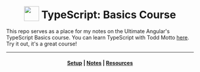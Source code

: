 <h1 align="center">
<img width="40" valign="bottom" src="https://ultimateangular.com/assets/img/categories/typescript.svg">
TypeScript: Basics Course
</h1>

This repo serves as a place for my notes on the Ultimate Angular's TypeScript Basics course. You can learn TypeScript with Todd Motto [here](https://ultimateangular.com/courses/). Try it out, it's a great course!


---
<div align="center">
    <h4>
        <a href="docs/setup.md">Setup</a> |
        <a href="docs/notes.md">Notes</a> |
        <a href="docs/resources.md">Resources</a>
    </h4>
</div>


